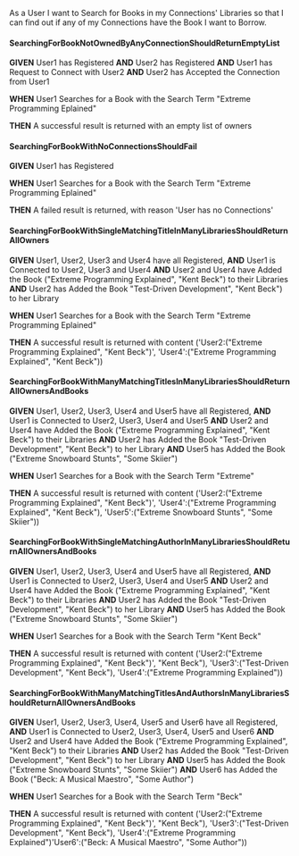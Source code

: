 As a User I want to Search for Books in my Connections' Libraries so that I can find out if any of my Connections have the Book I want to Borrow.

#### SearchingForBookNotOwnedByAnyConnectionShouldReturnEmptyList
**GIVEN**
User1 has Registered **AND** User2 has Registered **AND** User1 has Request to Connect with User2 **AND** User2 has Accepted the Connection from User1

**WHEN**
User1 Searches for a Book with the Search Term "Extreme Programming Eplained"

**THEN**
A successful result is returned with an empty list of owners

#### SearchingForBookWithNoConnectionsShouldFail
**GIVEN**
User1 has Registered

**WHEN**
User1 Searches for a Book with the Search Term "Extreme Programming Eplained"

**THEN**
A failed result is returned, with reason 'User has no Connections'

#### SearchingForBookWithSingleMatchingTitleInManyLibrariesShouldReturnAllOwners
**GIVEN**
User1, User2, User3 and User4 have all Registered, **AND** User1 is Connected to User2, User3 and User4 **AND** User2 and User4 have Added the Book ("Extreme Programming Explained", "Kent Beck") to their Libraries **AND** User2 has Added the Book "Test-Driven Development", "Kent Beck") to her Library

**WHEN**
User1 Searches for a Book with the Search Term "Extreme Programming Eplained"

**THEN**
A successful result is returned with content ('User2:("Extreme Programming Explained", "Kent Beck")', 'User4':("Extreme Programming Explained", "Kent Beck"))

#### SearchingForBookWithManyMatchingTitlesInManyLibrariesShouldReturnAllOwnersAndBooks
**GIVEN**
User1, User2, User3, User4 and User5 have all Registered, **AND** User1 is Connected to User2, User3, User4 and User5 **AND** User2 and User4 have Added the Book ("Extreme Programming Explained", "Kent Beck") to their Libraries **AND** User2 has Added the Book "Test-Driven Development", "Kent Beck") to her Library **AND** User5 has Added the Book ("Extreme Snowboard Stunts", "Some Skiier")

**WHEN**
User1 Searches for a Book with the Search Term "Extreme"

**THEN**
A successful result is returned with content ('User2:("Extreme Programming Explained", "Kent Beck")', 'User4':("Extreme Programming Explained", "Kent Beck"), 'User5':("Extreme Snowboard Stunts", "Some Skiier"))

#### SearchingForBookWithSingleMatchingAuthorInManyLibrariesShouldReturnAllOwnersAndBooks
**GIVEN**
User1, User2, User3, User4 and User5 have all Registered, **AND** User1 is Connected to User2, User3, User4 and User5 **AND** User2 and User4 have Added the Book ("Extreme Programming Explained", "Kent Beck") to their Libraries **AND** User2 has Added the Book "Test-Driven Development", "Kent Beck") to her Library **AND** User5 has Added the Book ("Extreme Snowboard Stunts", "Some Skiier")

**WHEN**
User1 Searches for a Book with the Search Term "Kent Beck"

**THEN**
A successful result is returned with content ('User2:("Extreme Programming Explained", "Kent Beck")', "Kent Beck"), 'User3':("Test-Driven Development", "Kent Beck"), 'User4':("Extreme Programming Explained"))

#### SearchingForBookWithManyMatchingTitlesAndAuthorsInManyLibrariesShouldReturnAllOwnersAndBooks
**GIVEN**
User1, User2, User3, User4, User5 and User6 have all Registered, **AND** User1 is Connected to User2, User3, User4, User5 and User6 **AND** User2 and User4 have Added the Book ("Extreme Programming Explained", "Kent Beck") to their Libraries **AND** User2 has Added the Book "Test-Driven Development", "Kent Beck") to her Library **AND** User5 has Added the Book ("Extreme Snowboard Stunts", "Some Skiier") **AND** User6 has Added the Book ("Beck: A Musical Maestro", "Some Author")

**WHEN**
User1 Searches for a Book with the Search Term "Beck"

**THEN**
A successful result is returned with content ('User2:("Extreme Programming Explained", "Kent Beck")', "Kent Beck"), 'User3':("Test-Driven Development", "Kent Beck"), 'User4':("Extreme Programming Explained")'User6':("Beck: A Musical Maestro", "Some Author"))




